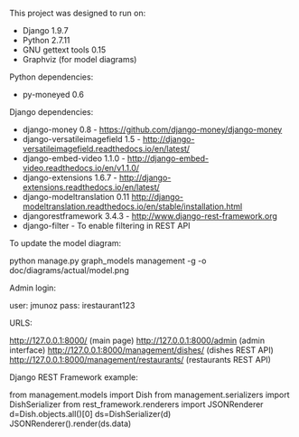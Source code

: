 This project was designed to run on:

- Django 1.9.7
- Python 2.7.11
- GNU gettext tools 0.15
- Graphviz (for model diagrams)

Python dependencies:

- py-moneyed 0.6

Django dependencies:

- django-money 0.8 - https://github.com/django-money/django-money
- django-versatileimagefield 1.5 - http://django-versatileimagefield.readthedocs.io/en/latest/
- django-embed-video 1.1.0 - http://django-embed-video.readthedocs.io/en/v1.1.0/
- django-extensions 1.6.7 - http://django-extensions.readthedocs.io/en/latest/
- django-modeltranslation 0.11 http://django-modeltranslation.readthedocs.io/en/stable/installation.html
- djangorestframework 3.4.3 - http://www.django-rest-framework.org
- django-filter - To enable filtering in REST API

To update the model diagram:

python manage.py graph_models management -g -o doc/diagrams/actual/model.png

Admin login:

user: jmunoz
pass: irestaurant123

URLS:

http://127.0.0.1:8000/ (main page)
http://127.0.0.1:8000/admin (admin interface)
http://127.0.0.1:8000/management/dishes/ (dishes REST API)
http://127.0.0.1:8000/management/restaurants/ (restaurants REST API)

Django REST Framework example:

from management.models import Dish
from management.serializers import DishSerializer
from rest_framework.renderers import JSONRenderer
d=Dish.objects.all()[0]
ds=DishSerializer(d)
JSONRenderer().render(ds.data)

